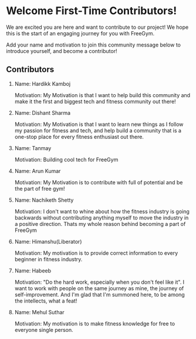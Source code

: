 # Welcome First-Time Contributors!

We are excited you are here and want to contribute to our project! We hope this is the start of an engaging journey for you with FreeGym.  

Add your name and motivation to join this community message below to introduce yourself, and become a contributor!

## Contributors
<ol>
<li>Name: Hardikk Kamboj

Motivation: My Motivation is that I want to help build this community and make it the first and biggest tech and fitness community out there!</li>

<!-- Add Yours Below -> Do not Delete other entries, please be considerate!-->

<li>Name: Dishant Sharma

Motivation: My Motivation is that I want to learn new things as I follow my passion for fitness and tech, and help build a community that is a one-stop place for every fitness enthusiast out there.</li>


<li>Name: Tanmay 
  
Motivation: Building cool tech for FreeGym</li>

<li>Name: Arun Kumar

Motivation: My Motivation is to contribute with full of potential and be the part of free gym!</li>

<li>Name: Nachiketh Shetty 
  
Motivation: I don't want to whine about how the fitness industry is going backwards without contributing anything myself to move the industry in a positive direction. Thats my whole reason behind becoming a part of FreeGym</li>

<li>Name: Himanshu(Liberator)
  
Motivation: My motivation is to provide correct information to every beginner in fitness industry.</li>

<li>Name: Habeeb

Motivation: "Do the hard work, especially when you don't feel like it". I want to work with people on the same journey as mine, the journey of self-improvement. And I'm glad that I'm summoned here, to be among the intellects, what a feat!</li>

<li>Name: Mehul Suthar
  
Motivation: My motivation is to make fitness knowledge for free to everyone single person.</li>
</ol>
<!-- copy this and add your

Name: manisha
Motivation: The motivation behind joining a fitness team is to collaborate with like-minded individuals who share a passion for promoting health and wellness
-->
<li>Name: Siddhant Prasad 
  
Motivation: To clear the noise and junk in the world of fitness.</li>
<li>Name: Neha

Motivation: My motivation behind joining this team is to contribute my part in revolutionising the health sector, to aggressively promote the legit health information and to make fitness simpler and more accessible for the masses.</li>
